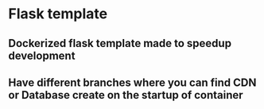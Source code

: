 # Flask template

## Dockerized flask template made to speedup development

## Have different branches where you can find CDN or Database create on the startup of container


[//]: # (TODO: fininsh Readme file)